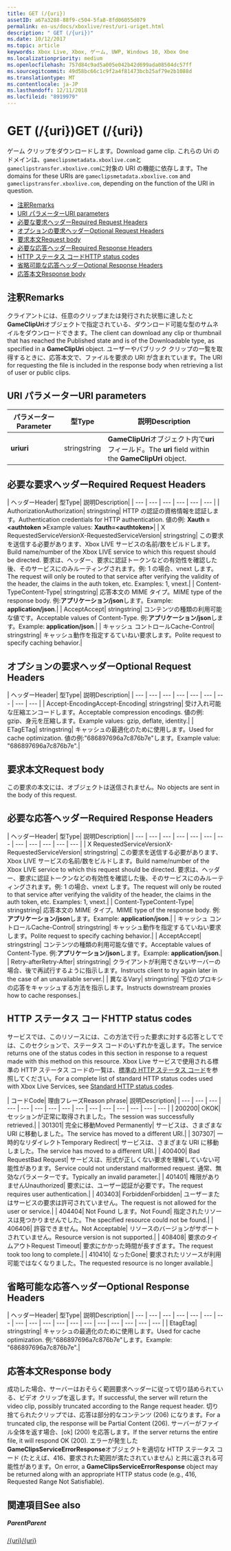 ```yaml
---
title: GET (/{uri})
assetID: a67a3288-88f9-c504-5fa8-8fd06055d079
permalink: en-us/docs/xboxlive/rest/uri-uriget.html
description: " GET (/{uri})"
ms.date: 10/12/2017
ms.topic: article
keywords: Xbox Live, Xbox, ゲーム, UWP, Windows 10, Xbox One
ms.localizationpriority: medium
ms.openlocfilehash: 757d84c9ad5a005e042b42d699ada08504dc57ff
ms.sourcegitcommit: 49d58bc66c1c9f2a4f81473bcb25af79e2b1088d
ms.translationtype: MT
ms.contentlocale: ja-JP
ms.lasthandoff: 12/11/2018
ms.locfileid: "8919979"
---
```

# <a name="get-uri"></a><span data-ttu-id="599f2-104">GET (/{uri})</span><span class="sxs-lookup"><span data-stu-id="599f2-104">GET (/{uri})</span></span>
<span data-ttu-id="599f2-105">ゲーム クリップをダウンロードします。</span><span class="sxs-lookup"><span data-stu-id="599f2-105">Download game clip.</span></span> <span data-ttu-id="599f2-106">これらの Uri のドメインは、`gameclipsmetadata.xboxlive.com`と`gameclipstransfer.xboxlive.com`に対象の URI の機能に依存します。</span><span class="sxs-lookup"><span data-stu-id="599f2-106">The domains for these URIs are `gameclipsmetadata.xboxlive.com` and `gameclipstransfer.xboxlive.com`, depending on the function of the URI in question.</span></span>
 
  * [<span data-ttu-id="599f2-107">注釈</span><span class="sxs-lookup"><span data-stu-id="599f2-107">Remarks</span></span>](#ID4EX)
  * [<span data-ttu-id="599f2-108">URI パラメーター</span><span class="sxs-lookup"><span data-stu-id="599f2-108">URI parameters</span></span>](#ID4EDB)
  * [<span data-ttu-id="599f2-109">必要な要求ヘッダー</span><span class="sxs-lookup"><span data-stu-id="599f2-109">Required Request Headers</span></span>](#ID4EEC)
  * [<span data-ttu-id="599f2-110">オプションの要求ヘッダー</span><span class="sxs-lookup"><span data-stu-id="599f2-110">Optional Request Headers</span></span>](#ID4EQE)
  * [<span data-ttu-id="599f2-111">要求本文</span><span class="sxs-lookup"><span data-stu-id="599f2-111">Request body</span></span>](#ID4EZF)
  * [<span data-ttu-id="599f2-112">必要な応答ヘッダー</span><span class="sxs-lookup"><span data-stu-id="599f2-112">Required Response Headers</span></span>](#ID4EEG)
  * [<span data-ttu-id="599f2-113">HTTP ステータス コード</span><span class="sxs-lookup"><span data-stu-id="599f2-113">HTTP status codes</span></span>](#ID4EYAAC)
  * [<span data-ttu-id="599f2-114">省略可能な応答ヘッダー</span><span class="sxs-lookup"><span data-stu-id="599f2-114">Optional Response Headers</span></span>](#ID4EOFAC)
  * [<span data-ttu-id="599f2-115">応答本文</span><span class="sxs-lookup"><span data-stu-id="599f2-115">Response body</span></span>](#ID4EOGAC)
 
<a id="ID4EX"></a>

 
## <a name="remarks"></a><span data-ttu-id="599f2-116">注釈</span><span class="sxs-lookup"><span data-stu-id="599f2-116">Remarks</span></span>
 
<span data-ttu-id="599f2-117">クライアントには、任意のクリップまたは発行された状態に達したと**GameClipUri**オブジェクトで指定されている、ダウンロード可能な型のサムネイルをダウンロードできます。</span><span class="sxs-lookup"><span data-stu-id="599f2-117">The client can download any clip or thumbnail that has reached the Published state and is of the Downloadable type, as specified in a **GameClipUri** object.</span></span> <span data-ttu-id="599f2-118">ユーザーやパブリック クリップの一覧を取得するときに、応答本文で、ファイルを要求の URI が含まれています。</span><span class="sxs-lookup"><span data-stu-id="599f2-118">The URI for requesting the file is included in the response body when retrieving a list of user or public clips.</span></span>
  
<a id="ID4EDB"></a>

 
## <a name="uri-parameters"></a><span data-ttu-id="599f2-119">URI パラメーター</span><span class="sxs-lookup"><span data-stu-id="599f2-119">URI parameters</span></span>
 
| <span data-ttu-id="599f2-120">パラメーター</span><span class="sxs-lookup"><span data-stu-id="599f2-120">Parameter</span></span>| <span data-ttu-id="599f2-121">型</span><span class="sxs-lookup"><span data-stu-id="599f2-121">Type</span></span>| <span data-ttu-id="599f2-122">説明</span><span class="sxs-lookup"><span data-stu-id="599f2-122">Description</span></span>| 
| --- | --- | --- | 
| <b><span data-ttu-id="599f2-123">uri</span><span class="sxs-lookup"><span data-stu-id="599f2-123">uri</span></span></b>| <span data-ttu-id="599f2-124">string</span><span class="sxs-lookup"><span data-stu-id="599f2-124">string</span></span>| <span data-ttu-id="599f2-125"><b>GameClipUri</b>オブジェクト内で<b>uri</b>フィールド。</span><span class="sxs-lookup"><span data-stu-id="599f2-125">The <b>uri</b> field within the <b>GameClipUri</b> object.</span></span>| 
  
<a id="ID4EEC"></a>

 
## <a name="required-request-headers"></a><span data-ttu-id="599f2-126">必要な要求ヘッダー</span><span class="sxs-lookup"><span data-stu-id="599f2-126">Required Request Headers</span></span>
 
| <span data-ttu-id="599f2-127">ヘッダー</span><span class="sxs-lookup"><span data-stu-id="599f2-127">Header</span></span>| <span data-ttu-id="599f2-128">型</span><span class="sxs-lookup"><span data-stu-id="599f2-128">Type</span></span>| <span data-ttu-id="599f2-129">説明</span><span class="sxs-lookup"><span data-stu-id="599f2-129">Description</span></span>| 
| --- | --- | --- | --- | --- | --- | 
| <span data-ttu-id="599f2-130">Authorization</span><span class="sxs-lookup"><span data-stu-id="599f2-130">Authorization</span></span>| <span data-ttu-id="599f2-131">string</span><span class="sxs-lookup"><span data-stu-id="599f2-131">string</span></span>| <span data-ttu-id="599f2-132">HTTP の認証の資格情報を認証します。</span><span class="sxs-lookup"><span data-stu-id="599f2-132">Authentication credentials for HTTP authentication.</span></span> <span data-ttu-id="599f2-133">値の例: <b>Xauth =&lt;authtoken ></b></span><span class="sxs-lookup"><span data-stu-id="599f2-133">Example values: <b>Xauth=&lt;authtoken></b></span></span>| 
| <span data-ttu-id="599f2-134">X RequestedServiceVersion</span><span class="sxs-lookup"><span data-stu-id="599f2-134">X-RequestedServiceVersion</span></span>| <span data-ttu-id="599f2-135">string</span><span class="sxs-lookup"><span data-stu-id="599f2-135">string</span></span>| <span data-ttu-id="599f2-136">この要求を送信する必要があります、Xbox LIVE サービスの名前/数をビルドします。</span><span class="sxs-lookup"><span data-stu-id="599f2-136">Build name/number of the Xbox LIVE service to which this request should be directed.</span></span> <span data-ttu-id="599f2-137">要求は、ヘッダー、要求に認証トークンなどの有効性を確認した後、そのサービスにのみルーティングされます。例: 1 の場合、vnext します。</span><span class="sxs-lookup"><span data-stu-id="599f2-137">The request will only be routed to that service after verifying the validity of the header, the claims in the auth token, etc. Examples: 1, vnext.</span></span>| 
| <span data-ttu-id="599f2-138">Content-Type</span><span class="sxs-lookup"><span data-stu-id="599f2-138">Content-Type</span></span>| <span data-ttu-id="599f2-139">string</span><span class="sxs-lookup"><span data-stu-id="599f2-139">string</span></span>| <span data-ttu-id="599f2-140">応答本文の MIME タイプ。</span><span class="sxs-lookup"><span data-stu-id="599f2-140">MIME type of the response body.</span></span> <span data-ttu-id="599f2-141">例:<b>アプリケーション/json</b>します。</span><span class="sxs-lookup"><span data-stu-id="599f2-141">Example: <b>application/json</b>.</span></span>| 
| <span data-ttu-id="599f2-142">Accept</span><span class="sxs-lookup"><span data-stu-id="599f2-142">Accept</span></span>| <span data-ttu-id="599f2-143">string</span><span class="sxs-lookup"><span data-stu-id="599f2-143">string</span></span>| <span data-ttu-id="599f2-144">コンテンツの種類の利用可能な値です。</span><span class="sxs-lookup"><span data-stu-id="599f2-144">Acceptable values of Content-Type.</span></span> <span data-ttu-id="599f2-145">例:<b>アプリケーション/json</b>します。</span><span class="sxs-lookup"><span data-stu-id="599f2-145">Example: <b>application/json</b>.</span></span>| 
| <span data-ttu-id="599f2-146">キャッシュ コントロール</span><span class="sxs-lookup"><span data-stu-id="599f2-146">Cache-Control</span></span>| <span data-ttu-id="599f2-147">string</span><span class="sxs-lookup"><span data-stu-id="599f2-147">string</span></span>| <span data-ttu-id="599f2-148">キャッシュ動作を指定するていねい要求します。</span><span class="sxs-lookup"><span data-stu-id="599f2-148">Polite request to specify caching behavior.</span></span>| 
  
<a id="ID4EQE"></a>

 
## <a name="optional-request-headers"></a><span data-ttu-id="599f2-149">オプションの要求ヘッダー</span><span class="sxs-lookup"><span data-stu-id="599f2-149">Optional Request Headers</span></span>
 
| <span data-ttu-id="599f2-150">ヘッダー</span><span class="sxs-lookup"><span data-stu-id="599f2-150">Header</span></span>| <span data-ttu-id="599f2-151">型</span><span class="sxs-lookup"><span data-stu-id="599f2-151">Type</span></span>| <span data-ttu-id="599f2-152">説明</span><span class="sxs-lookup"><span data-stu-id="599f2-152">Description</span></span>| 
| --- | --- | --- | --- | --- | --- | --- | --- | --- | 
| <span data-ttu-id="599f2-153">Accept-Encoding</span><span class="sxs-lookup"><span data-stu-id="599f2-153">Accept-Encoding</span></span>| <span data-ttu-id="599f2-154">string</span><span class="sxs-lookup"><span data-stu-id="599f2-154">string</span></span>| <span data-ttu-id="599f2-155">受け入れ可能な圧縮エンコードします。</span><span class="sxs-lookup"><span data-stu-id="599f2-155">Acceptable compression encodings.</span></span> <span data-ttu-id="599f2-156">値の例: gzip、身元を圧縮します。</span><span class="sxs-lookup"><span data-stu-id="599f2-156">Example values: gzip, deflate, identity.</span></span>| 
| <span data-ttu-id="599f2-157">ETag</span><span class="sxs-lookup"><span data-stu-id="599f2-157">ETag</span></span>| <span data-ttu-id="599f2-158">string</span><span class="sxs-lookup"><span data-stu-id="599f2-158">string</span></span>| <span data-ttu-id="599f2-159">キャッシュの最適化のために使用します。</span><span class="sxs-lookup"><span data-stu-id="599f2-159">Used for cache optimization.</span></span> <span data-ttu-id="599f2-160">値の例:"686897696a7c876b7e"します。</span><span class="sxs-lookup"><span data-stu-id="599f2-160">Example value: "686897696a7c876b7e".</span></span>| 
  
<a id="ID4EZF"></a>

 
## <a name="request-body"></a><span data-ttu-id="599f2-161">要求本文</span><span class="sxs-lookup"><span data-stu-id="599f2-161">Request body</span></span>
 
<span data-ttu-id="599f2-162">この要求の本文には、オブジェクトは送信されません。</span><span class="sxs-lookup"><span data-stu-id="599f2-162">No objects are sent in the body of this request.</span></span>
  
<a id="ID4EEG"></a>

 
## <a name="required-response-headers"></a><span data-ttu-id="599f2-163">必要な応答ヘッダー</span><span class="sxs-lookup"><span data-stu-id="599f2-163">Required Response Headers</span></span>
 
| <span data-ttu-id="599f2-164">ヘッダー</span><span class="sxs-lookup"><span data-stu-id="599f2-164">Header</span></span>| <span data-ttu-id="599f2-165">型</span><span class="sxs-lookup"><span data-stu-id="599f2-165">Type</span></span>| <span data-ttu-id="599f2-166">説明</span><span class="sxs-lookup"><span data-stu-id="599f2-166">Description</span></span>| 
| --- | --- | --- | --- | --- | --- | --- | --- | --- | --- | --- | --- | 
| <span data-ttu-id="599f2-167">X RequestedServiceVersion</span><span class="sxs-lookup"><span data-stu-id="599f2-167">X-RequestedServiceVersion</span></span>| <span data-ttu-id="599f2-168">string</span><span class="sxs-lookup"><span data-stu-id="599f2-168">string</span></span>| <span data-ttu-id="599f2-169">この要求を送信する必要があります、Xbox LIVE サービスの名前/数をビルドします。</span><span class="sxs-lookup"><span data-stu-id="599f2-169">Build name/number of the Xbox LIVE service to which this request should be directed.</span></span> <span data-ttu-id="599f2-170">要求は、ヘッダー、要求に認証トークンなどの有効性を確認した後、そのサービスにのみルーティングされます。例: 1 の場合、vnext します。</span><span class="sxs-lookup"><span data-stu-id="599f2-170">The request will only be routed to that service after verifying the validity of the header, the claims in the auth token, etc. Examples: 1, vnext.</span></span>| 
| <span data-ttu-id="599f2-171">Content-Type</span><span class="sxs-lookup"><span data-stu-id="599f2-171">Content-Type</span></span>| <span data-ttu-id="599f2-172">string</span><span class="sxs-lookup"><span data-stu-id="599f2-172">string</span></span>| <span data-ttu-id="599f2-173">応答本文の MIME タイプ。</span><span class="sxs-lookup"><span data-stu-id="599f2-173">MIME type of the response body.</span></span> <span data-ttu-id="599f2-174">例:<b>アプリケーション/json</b>します。</span><span class="sxs-lookup"><span data-stu-id="599f2-174">Example: <b>application/json</b>.</span></span>| 
| <span data-ttu-id="599f2-175">キャッシュ コントロール</span><span class="sxs-lookup"><span data-stu-id="599f2-175">Cache-Control</span></span>| <span data-ttu-id="599f2-176">string</span><span class="sxs-lookup"><span data-stu-id="599f2-176">string</span></span>| <span data-ttu-id="599f2-177">キャッシュ動作を指定するていねい要求します。</span><span class="sxs-lookup"><span data-stu-id="599f2-177">Polite request to specify caching behavior.</span></span>| 
| <span data-ttu-id="599f2-178">Accept</span><span class="sxs-lookup"><span data-stu-id="599f2-178">Accept</span></span>| <span data-ttu-id="599f2-179">string</span><span class="sxs-lookup"><span data-stu-id="599f2-179">string</span></span>| <span data-ttu-id="599f2-180">コンテンツの種類の利用可能な値です。</span><span class="sxs-lookup"><span data-stu-id="599f2-180">Acceptable values of Content-Type.</span></span> <span data-ttu-id="599f2-181">例:<b>アプリケーション/json</b>します。</span><span class="sxs-lookup"><span data-stu-id="599f2-181">Example: <b>application/json</b>.</span></span>| 
| <span data-ttu-id="599f2-182">Retry-after</span><span class="sxs-lookup"><span data-stu-id="599f2-182">Retry-After</span></span>| <span data-ttu-id="599f2-183">string</span><span class="sxs-lookup"><span data-stu-id="599f2-183">string</span></span>| <span data-ttu-id="599f2-184">クライアントが利用できないサーバーの場合、後で再試行するように指示します。</span><span class="sxs-lookup"><span data-stu-id="599f2-184">Instructs client to try again later in the case of an unavailable server.</span></span>| 
| <span data-ttu-id="599f2-185">異なる</span><span class="sxs-lookup"><span data-stu-id="599f2-185">Vary</span></span>| <span data-ttu-id="599f2-186">string</span><span class="sxs-lookup"><span data-stu-id="599f2-186">string</span></span>| <span data-ttu-id="599f2-187">下位のプロキシの応答をキャッシュする方法を指示します。</span><span class="sxs-lookup"><span data-stu-id="599f2-187">Instructs downstream proxies how to cache responses.</span></span>| 
  
<a id="ID4EYAAC"></a>

 
## <a name="http-status-codes"></a><span data-ttu-id="599f2-188">HTTP ステータス コード</span><span class="sxs-lookup"><span data-stu-id="599f2-188">HTTP status codes</span></span>
 
<span data-ttu-id="599f2-189">サービスでは、このリソースには、この方法で行った要求に対する応答としてでは、このセクションで、ステータス コードのいずれかを返します。</span><span class="sxs-lookup"><span data-stu-id="599f2-189">The service returns one of the status codes in this section in response to a request made with this method on this resource.</span></span> <span data-ttu-id="599f2-190">Xbox Live サービスで使用される標準の HTTP ステータス コードの一覧は、[標準の HTTP ステータス コード](../../additional/httpstatuscodes.md)を参照してください。</span><span class="sxs-lookup"><span data-stu-id="599f2-190">For a complete list of standard HTTP status codes used with Xbox Live Services, see [Standard HTTP status codes](../../additional/httpstatuscodes.md).</span></span>
 
| <span data-ttu-id="599f2-191">コード</span><span class="sxs-lookup"><span data-stu-id="599f2-191">Code</span></span>| <span data-ttu-id="599f2-192">理由フレーズ</span><span class="sxs-lookup"><span data-stu-id="599f2-192">Reason phrase</span></span>| <span data-ttu-id="599f2-193">説明</span><span class="sxs-lookup"><span data-stu-id="599f2-193">Description</span></span>| 
| --- | --- | --- | --- | --- | --- | --- | --- | --- | --- | --- | --- | --- | --- | --- | 
| <span data-ttu-id="599f2-194">200</span><span class="sxs-lookup"><span data-stu-id="599f2-194">200</span></span>| <span data-ttu-id="599f2-195">OK</span><span class="sxs-lookup"><span data-stu-id="599f2-195">OK</span></span>| <span data-ttu-id="599f2-196">セッションが正常に取得されました。</span><span class="sxs-lookup"><span data-stu-id="599f2-196">The session was successfully retrieved.</span></span>| 
| <span data-ttu-id="599f2-197">301</span><span class="sxs-lookup"><span data-stu-id="599f2-197">301</span></span>| <span data-ttu-id="599f2-198">完全に移動</span><span class="sxs-lookup"><span data-stu-id="599f2-198">Moved Permanently</span></span>| <span data-ttu-id="599f2-199">サービスは、さまざまな URI に移動しました。</span><span class="sxs-lookup"><span data-stu-id="599f2-199">The service has moved to a different URI.</span></span>| 
| <span data-ttu-id="599f2-200">307</span><span class="sxs-lookup"><span data-stu-id="599f2-200">307</span></span>| <span data-ttu-id="599f2-201">一時的なリダイレクト</span><span class="sxs-lookup"><span data-stu-id="599f2-201">Temporary Redirect</span></span>| <span data-ttu-id="599f2-202">サービスは、さまざまな URI に移動しました。</span><span class="sxs-lookup"><span data-stu-id="599f2-202">The service has moved to a different URI.</span></span>| 
| <span data-ttu-id="599f2-203">400</span><span class="sxs-lookup"><span data-stu-id="599f2-203">400</span></span>| <span data-ttu-id="599f2-204">Bad Request</span><span class="sxs-lookup"><span data-stu-id="599f2-204">Bad Request</span></span>| <span data-ttu-id="599f2-205">サービスは、形式が正しくない要求を理解していない可能性があります。</span><span class="sxs-lookup"><span data-stu-id="599f2-205">Service could not understand malformed request.</span></span> <span data-ttu-id="599f2-206">通常、無効なパラメーターです。</span><span class="sxs-lookup"><span data-stu-id="599f2-206">Typically an invalid parameter.</span></span>| 
| <span data-ttu-id="599f2-207">401</span><span class="sxs-lookup"><span data-stu-id="599f2-207">401</span></span>| <span data-ttu-id="599f2-208">権限がありません</span><span class="sxs-lookup"><span data-stu-id="599f2-208">Unauthorized</span></span>| <span data-ttu-id="599f2-209">要求には、ユーザー認証が必要です。</span><span class="sxs-lookup"><span data-stu-id="599f2-209">The request requires user authentication.</span></span>| 
| <span data-ttu-id="599f2-210">403</span><span class="sxs-lookup"><span data-stu-id="599f2-210">403</span></span>| <span data-ttu-id="599f2-211">Forbidden</span><span class="sxs-lookup"><span data-stu-id="599f2-211">Forbidden</span></span>| <span data-ttu-id="599f2-212">ユーザーまたはサービスの要求は許可されていません。</span><span class="sxs-lookup"><span data-stu-id="599f2-212">The request is not allowed for the user or service.</span></span>| 
| <span data-ttu-id="599f2-213">404</span><span class="sxs-lookup"><span data-stu-id="599f2-213">404</span></span>| <span data-ttu-id="599f2-214">Not Found します。</span><span class="sxs-lookup"><span data-stu-id="599f2-214">Not Found</span></span>| <span data-ttu-id="599f2-215">指定されたリソースは見つかりませんでした。</span><span class="sxs-lookup"><span data-stu-id="599f2-215">The specified resource could not be found.</span></span>| 
| <span data-ttu-id="599f2-216">406</span><span class="sxs-lookup"><span data-stu-id="599f2-216">406</span></span>| <span data-ttu-id="599f2-217">許容できません。</span><span class="sxs-lookup"><span data-stu-id="599f2-217">Not Acceptable</span></span>| <span data-ttu-id="599f2-218">リソースのバージョンがサポートされていません。</span><span class="sxs-lookup"><span data-stu-id="599f2-218">Resource version is not supported.</span></span>| 
| <span data-ttu-id="599f2-219">408</span><span class="sxs-lookup"><span data-stu-id="599f2-219">408</span></span>| <span data-ttu-id="599f2-220">要求のタイムアウト</span><span class="sxs-lookup"><span data-stu-id="599f2-220">Request Timeout</span></span>| <span data-ttu-id="599f2-221">要求にかかった時間が長すぎます。</span><span class="sxs-lookup"><span data-stu-id="599f2-221">The request took too long to complete.</span></span>| 
| <span data-ttu-id="599f2-222">410</span><span class="sxs-lookup"><span data-stu-id="599f2-222">410</span></span>| <span data-ttu-id="599f2-223">なった</span><span class="sxs-lookup"><span data-stu-id="599f2-223">Gone</span></span>| <span data-ttu-id="599f2-224">要求されたリソースが利用可能ではなくなりました。</span><span class="sxs-lookup"><span data-stu-id="599f2-224">The requested resource is no longer available.</span></span>| 
  
<a id="ID4EOFAC"></a>

 
## <a name="optional-response-headers"></a><span data-ttu-id="599f2-225">省略可能な応答ヘッダー</span><span class="sxs-lookup"><span data-stu-id="599f2-225">Optional Response Headers</span></span>
 
| <span data-ttu-id="599f2-226">ヘッダー</span><span class="sxs-lookup"><span data-stu-id="599f2-226">Header</span></span>| <span data-ttu-id="599f2-227">型</span><span class="sxs-lookup"><span data-stu-id="599f2-227">Type</span></span>| <span data-ttu-id="599f2-228">説明</span><span class="sxs-lookup"><span data-stu-id="599f2-228">Description</span></span>| 
| --- | --- | --- | --- | --- | --- | --- | --- | --- | --- | --- | --- | --- | --- | --- | --- | --- | --- | 
| <span data-ttu-id="599f2-229">Etag</span><span class="sxs-lookup"><span data-stu-id="599f2-229">Etag</span></span>| <span data-ttu-id="599f2-230">string</span><span class="sxs-lookup"><span data-stu-id="599f2-230">string</span></span>| <span data-ttu-id="599f2-231">キャッシュの最適化のために使用します。</span><span class="sxs-lookup"><span data-stu-id="599f2-231">Used for cache optimization.</span></span> <span data-ttu-id="599f2-232">例:"686897696a7c876b7e"します。</span><span class="sxs-lookup"><span data-stu-id="599f2-232">Example: "686897696a7c876b7e".</span></span>| 
  
<a id="ID4EOGAC"></a>

 
## <a name="response-body"></a><span data-ttu-id="599f2-233">応答本文</span><span class="sxs-lookup"><span data-stu-id="599f2-233">Response body</span></span>
 
<a id="ID4EUGAC"></a>

  
 
<span data-ttu-id="599f2-234">成功した場合、サーバーはおそらく範囲要求ヘッダーに従って切り詰められている、ビデオ クリップを返します。</span><span class="sxs-lookup"><span data-stu-id="599f2-234">If successful, the server will return the video clip, possibly truncated according to the Range request header.</span></span> <span data-ttu-id="599f2-235">切り捨てられたクリップでは、応答は部分的なコンテンツ (206) になります。</span><span class="sxs-lookup"><span data-stu-id="599f2-235">For a truncated clip, the response will be Partial Content (206).</span></span> <span data-ttu-id="599f2-236">サーバーがファイル全体を返す場合、[ok] (200) を応答します。</span><span class="sxs-lookup"><span data-stu-id="599f2-236">If the server returns the entire file, it will respond OK (200).</span></span> <span data-ttu-id="599f2-237">エラーが発生した**GameClipsServiceErrorResponse**オブジェクトを適切な HTTP ステータス コード (たとえば、416、要求された範囲が満たされていません) と共に返される可能性があります。</span><span class="sxs-lookup"><span data-stu-id="599f2-237">On error, a **GameClipsServiceErrorResponse** object may be returned along with an appropriate HTTP status code (e.g., 416, Requested Range Not Satisfiable).</span></span>
   
<a id="ID4E4GAC"></a>

 
## <a name="see-also"></a><span data-ttu-id="599f2-238">関連項目</span><span class="sxs-lookup"><span data-stu-id="599f2-238">See also</span></span>
 
<a id="ID4E6GAC"></a>

 
##### <a name="parent"></a><span data-ttu-id="599f2-239">Parent</span><span class="sxs-lookup"><span data-stu-id="599f2-239">Parent</span></span> 

[<span data-ttu-id="599f2-240">/{uri}</span><span class="sxs-lookup"><span data-stu-id="599f2-240">/{uri}</span></span>](uri-uri.md)

   